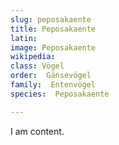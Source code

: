 ```yaml
---
slug: peposakaente
title: Peposakaente
latin:
image: Peposakaente
wikipedia: 
class: Vögel
order:  Gänsevögel
family:  Entenvögel 
species:  Peposakaente

---
```


I am content.
